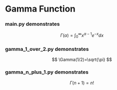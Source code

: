 # Gamma Function

### main.py demonstrates
$$
\Gamma(\alpha)=\int_0^\infty x^{\alpha-1}e^{-x}dx
$$

### gamma_1_over_2.py demonstrates
$$
\Gamma(1/2)=\sqrt{\pi}
$$

### gamma_n_plus_1.py demonstrates
$$
\Gamma(n+1)=n!
$$